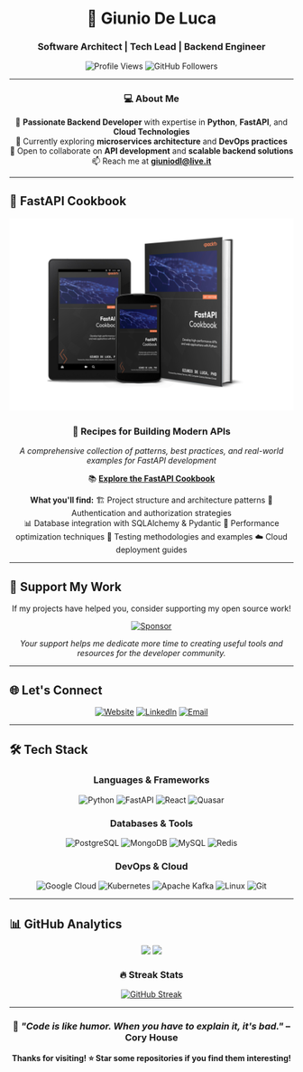 <div align="center">

# 🚀 Giunio De Luca
### Software Architect | Tech Lead | Backend Engineer

<p>
  <img src="https://komarev.com/ghpvc/?username=giunio-prc&label=Profile%20views&color=blueviolet&style=flat-square" alt="Profile Views" />
  <img src="https://img.shields.io/github/followers/giunio-prc?label=Followers&style=flat-square&color=blue" alt="GitHub Followers" />
</p>

---

### 💻 About Me

🎯 **Passionate Backend Developer** with expertise in **Python**, **FastAPI**, and **Cloud Technologies**  
🌱 Currently exploring **microservices architecture** and **DevOps practices**  
🤝 Open to collaborate on **API development** and **scalable backend solutions**  
📫 Reach me at **giuniodl@live.it**

</div>

---

## 📖 FastAPI Cookbook

<div align="center">

<img src="./fastapi-cookbook-banner.jpg" alt="FastAPI Cookbook" width="600" />

### 🍳 Recipes for Building Modern APIs

*A comprehensive collection of patterns, best practices, and real-world examples for FastAPI development*

📚 **[Explore the FastAPI Cookbook](https://a.co/d/8z2Thwm)**

**What you'll find:**
 🏗️ Project structure and architecture patterns
 🔐 Authentication and authorization strategies  
 📊 Database integration with SQLAlchemy & Pydantic
 🚀 Performance optimization techniques
 🧪 Testing methodologies and examples
 ☁️ Cloud deployment guides
</div>

---

## 💝 Support My Work

<div align="center">

If my projects have helped you, consider supporting my open source work!

[![Sponsor](https://img.shields.io/badge/Sponsor-❤️-ff69b4?style=for-the-badge)](https://github.com/sponsors/giunio-prc)

*Your support helps me dedicate more time to creating useful tools and resources for the developer community.*

</div>

---

## 🌐 Let's Connect

<div align="center">

[![Website](https://img.shields.io/badge/Website-000000?style=for-the-badge&logo=About.me&logoColor=white)](https://giunio.it)
[![LinkedIn](https://img.shields.io/badge/LinkedIn-0077B5?style=for-the-badge&logo=linkedin&logoColor=white)](https://linkedin.com/in/giunio-de-luca)
[![Email](https://img.shields.io/badge/Email-D14836?style=for-the-badge&logo=gmail&logoColor=white)](mailto:giuniodl@live.it)

</div>

---

## 🛠️ Tech Stack

<div align="center">

### Languages & Frameworks
![Python](https://img.shields.io/badge/Python-3776AB?style=for-the-badge&logo=python&logoColor=white)
![FastAPI](https://img.shields.io/badge/FastAPI-009688?style=for-the-badge&logo=fastapi&logoColor=white)
![React](https://img.shields.io/badge/React-20232A?style=for-the-badge&logo=react&logoColor=61DAFB)
![Quasar](https://img.shields.io/badge/Quasar-16B7FB?style=for-the-badge&logo=quasar&logoColor=white)

### Databases & Tools  
![PostgreSQL](https://img.shields.io/badge/PostgreSQL-336791?style=for-the-badge&logo=postgresql&logoColor=white)
![MongoDB](https://img.shields.io/badge/MongoDB-47A248?style=for-the-badge&logo=mongodb&logoColor=white)
![MySQL](https://img.shields.io/badge/MySQL-4479A1?style=for-the-badge&logo=mysql&logoColor=white)
![Redis](https://img.shields.io/badge/Redis-DC382D?style=for-the-badge&logo=redis&logoColor=white)

### DevOps & Cloud
![Google Cloud](https://img.shields.io/badge/Google_Cloud-4285F4?style=for-the-badge&logo=google-cloud&logoColor=white)
![Kubernetes](https://img.shields.io/badge/Kubernetes-326CE5?style=for-the-badge&logo=kubernetes&logoColor=white)
![Apache Kafka](https://img.shields.io/badge/Apache_Kafka-231F20?style=for-the-badge&logo=apache-kafka&logoColor=white)
![Linux](https://img.shields.io/badge/Linux-FCC624?style=for-the-badge&logo=linux&logoColor=black)
![Git](https://img.shields.io/badge/Git-F05032?style=for-the-badge&logo=git&logoColor=white)

</div>

---

## 📊 GitHub Analytics

<div align="center">

<img height="180em" src="https://github-readme-stats-sigma-five.vercel.app/api?username=giunio-prc&show_icons=true&theme=tokyonight&include_all_commits=true&count_private=true"/>
<img height="180em" src="https://github-readme-stats-sigma-five.vercel.app/api/top-langs/?username=giunio-prc&layout=compact&langs_count=8&theme=tokyonight"/>

</div>

<div align="center">

### 🔥 Streak Stats
[![GitHub Streak](https://github-readme-stats.vercel.app/api?username=giunio-prc)](https://github.com/anuraghazra/github-readme-stats)

</div>

---

<div align="center">

### 🎯 *"Code is like humor. When you have to explain it, it's bad."* – Cory House

**Thanks for visiting! ⭐ Star some repositories if you find them interesting!**

</div>
